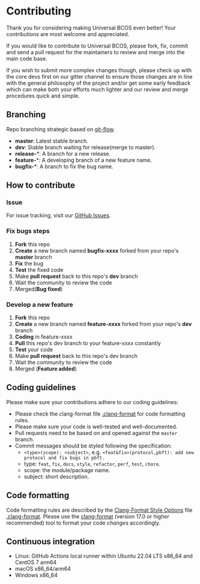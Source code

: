 # Contributing

Thank you for considering making Universal BCOS even better! Your contributions are most welcome and appreciated.

If you would like to contribute to Universal BCOS, please fork, fix, commit and send a pull request for the maintainers to
review and merge into the main code base.

If you wish to submit more complex changes though, please check up with the core devs first on our gitter channel to
ensure those changes are in line with the general philosophy of the project and/or get some early feedback which can
make both your efforts much lighter and our review and merge procedures quick and simple.

## Branching

Repo branching strategic based on [git-flow](https://jeffkreeftmeijer.com/git-flow/).

- **master**: Latest stable branch.
- **dev**: Stable branch waiting for release(merge to master).
- **release-***: A branch for a new release.
- **feature-***: A developing branch of a new feature name.
- **bugfix-***: A branch to fix the bug name.

## How to contribute

### Issue

For issue tracking, visit our [GitHub Issues](https://github.com/WeTechHK/Universal-BCOS/issues).

### Fix bugs steps

1. **Fork** this repo
2. **Create** a new branch named **bugfix-xxxx** forked from your repo's **master** branch
3. **Fix** the bug
4. **Test** the fixed code
5. Make **pull request** back to this repo's **dev** branch
6. Wait the community to review the code
7. Merged(**Bug fixed**)

### Develop a new feature

1. **Fork** this repo
2. **Create** a new branch named **feature-xxxx** forked from your repo's **dev** branch
3. **Coding** in feature-xxxx
4. **Pull** this repo's dev branch to your feature-xxxx constantly
5. **Test** your code
6. Make **pull request** back to this repo's dev branch
7. Wait the community to review the code
8. Merged (**Feature added**)

## Coding guidelines

Please make sure your contributions adhere to our coding guidelines:

- Please check the clang-format file [.clang-format](https://github.com/WeTechHK/Universal-BCOS/blob/i18n/.clang-format) for code formatting rules.
- Please make sure your code is well-tested and well-documented.
- Pull requests need to be based on and opened against the `master` branch.
- Commit messages should be styled following the specification:
  - `<type>(scope): <subject>`, e.g. `<feat&fix>(protocol,pbft): add new protocol and fix bugs in pbft.`
  - type: `feat`, `fix`, `docs`, `style`, `refactor`, `perf`, `test`, `chore`.
  - scope: the module/package name.
  - subject: short description.

## Code formatting

Code formatting rules are described by the [Clang-Format Style Options](https://clang.llvm.org/docs/ClangFormatStyleOptions.html) file [.clang-format](https://github.com/WeTechHK/Universal-BCOS/blob/i18n/.clang-format).
Please use the [clang-format](https://clang.llvm.org/docs/ClangFormat.html) (version 17.0 or higher recommended) tool to format your code _changes_ accordingly.

## Continuous integration

- Linux: GitHub Actions local runner within Ubuntu 22.04 LTS x86_64 and CentOS 7 arm64
- macOS x86_64/arm64
- Windows x86_64
